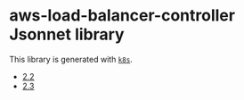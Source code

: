 # aws-load-balancer-controller Jsonnet library

This library is generated with [`k8s`](https://github.com/mintel/k8s).

- [2.2](2.2/README.md)
- [2.3](2.3/README.md)
